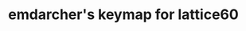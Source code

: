 ---
layout: layouts/keymapdb_entry.njk
OS: []
keymap_author: emdarcher
firmware: QMK
hasHomeRowMods: False
hasLetterOnThumb: False
hasVerticalCombos: False
thumb: https://i.imgur.com/9g3fDqL.png
imageDate: idk
keyCount: 60
keyboard: lattice60
languages: ['English']
layerCount: 3
title: "emdarcher's keymap for lattice60"
split: False
stagger: row
summary: 
keymap_url: https://github.com/emdarcher/qmk_firmware/tree/master/keyboards/lattice60/keymaps/emdarcher
writeup: https://github.com/emdarcher/qmk_firmware/tree/master/keyboards/lattice60/keymaps/emdarcher/readme.md
---